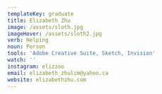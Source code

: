 ```yaml
---
templateKey: graduate
title: Elizabeth Zhu
image: /assets/sloth.jpg
imageHover: /assets/sloth2.jpg
verb: Helping
noun: Person
tools: 'Adobe Creative Suite, Sketch, Invision'
watch: ''
instagram: elizzoo
email: elizabeth_zhulim@yahoo.ca
website: elizabethzhu.com
---
```


